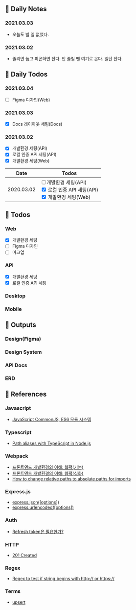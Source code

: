 ## 🐌 Daily Notes
### 2021.03.03
- 오늘도 별 일 없었다.
### 2021.03.02
- 졸리면 눕고 피곤하면 잔다. 안 졸릴 땐 여기로 온다. 일단 잔다.

## 🐛 Daily Todos
### 2021.03.04
- [ ] Figma 디자인(Web)
### 2021.03.03
- [x] Docs 레이아웃 세팅(Docs)
### 2021.03.02
- [x] 개발환경 세팅(API)
- [x] 로컬 인증 API 세팅(API)
- [x] 개발환경 세팅(Web)

|Date|Todos|
|-|-|
|2020.03.02|<input type="checkbox">개발환경 세팅(API) <br> <input type="checkbox" checked> 로컬 인증 API 세팅(API)<br><input type="checkbox" checked> 개발환경 세팅(Web)<br>|

## 🦇 Todos
### Web
- [x] 개발환경 세팅
- [ ] Figma 디자인
- [ ] 마크업
### API
- [x] 개발환경 세팅
- [x] 로컬 인증 API 세팅
### Desktop
### Mobile

## 🐫 Outputs
### Design(Figma)
### Design System
### API Docs
### ERD

## 🐊 References
### Javascript
- [JavaScript CommonJS, ES6 모듈 시스템](https://bigstar-vlog.tistory.com/29)
### Typescript
- [Path aliases with TypeScript in Node.js](https://dev.to/larswaechter/path-aliases-with-typescript-in-nodejs-4353)
### Webpack
- [프론트엔드 개발환경의 이해: 웹팩(기본)](https://jeonghwan-kim.github.io/series/2019/12/10/frontend-dev-env-webpack-basic.html)
- [프론트엔드 개발환경의 이해: 웹팩(심화)](https://jeonghwan-kim.github.io/series/2020/01/02/frontend-dev-env-webpack-intermediate.html)
- [How to change relative paths to absolute paths for imports](https://medium.com/@sherryhsu/how-to-change-relative-paths-to-absolute-paths-for-imports-32ba6cce18a5)

### Express.js
- [express.json([options])](https://expressjs.com/en/api.html#express.json)
- [express.urlencoded([options])](https://expressjs.com/en/api.html#express.urlencoded)

### Auth
- [Refresh token은 필요한가?](https://zzossig.io/posts/etc/what_is_the_point_of_refresh_token/)

### HTTP
- [201 Created](https://developer.mozilla.org/en-US/docs/Web/HTTP/Status/201)
### Regex
- [Regex to test if string begins with http:// or https://](https://stackoverflow.com/questions/4643142/regex-to-test-if-string-begins-with-http-or-https)

### Terms
- [upsert](https://en.wiktionary.org/wiki/upsert)